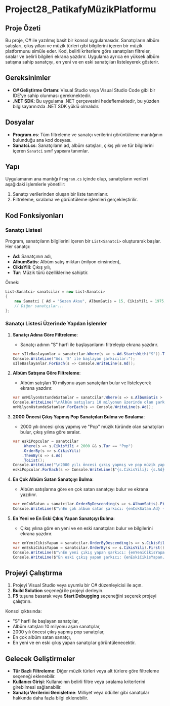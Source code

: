 # Project28_PatikafyMüzikPlatformu

## Proje Özeti
Bu proje, C# ile yazılmış basit bir konsol uygulamasıdır. Sanatçıların albüm satışları, çıkış yılları ve müzik türleri gibi bilgilerini içeren bir müzik platformunu simüle eder. Kod, belirli kriterlere göre sanatçıları filtreler, sıralar ve belirli bilgileri ekrana yazdırır. Uygulama ayrıca en yüksek albüm satışına sahip sanatçıyı, en yeni ve en eski sanatçıları listeleyerek gösterir.

## Gereksinimler
- **C# Geliştirme Ortamı**: Visual Studio veya Visual Studio Code gibi bir IDE'ye sahip olunması gerekmektedir.
- **.NET SDK**: Bu uygulama .NET çerçevesini hedeflemektedir, bu yüzden bilgisayarınızda .NET SDK yüklü olmalıdır.

## Dosyalar
- **Program.cs**: Tüm filtreleme ve sanatçı verilerini görüntüleme mantığının bulunduğu ana kod dosyası.
- **Sanatci.cs**: Sanatçıların ad, albüm satışları, çıkış yılı ve tür bilgilerini içeren `Sanatci` sınıf yapısını tanımlar.

## Yapı
Uygulamanın ana mantığı `Program.cs` içinde olup, sanatçıların verileri aşağıdaki işlemlerle yönetilir:
1. Sanatçı verilerinden oluşan bir liste tanımlanır.
2. Filtreleme, sıralama ve görüntüleme işlemleri gerçekleştirilir.

## Kod Fonksiyonları

### Sanatçı Listesi
Program, sanatçıların bilgilerini içeren bir `List<Sanatci>` oluşturarak başlar. Her sanatçı:
- **Ad**: Sanatçının adı,
- **AlbumSatis**: Albüm satış miktarı (milyon cinsinden),
- **CikisYili**: Çıkış yılı,
- **Tur**: Müzik türü özelliklerine sahiptir.

Örnek:
```csharp
List<Sanatci> sanatcilar = new List<Sanatci>
{
    new Sanatci { Ad = "Sezen Aksu", AlbumSatis = 15, CikisYili = 1975, Tur = "Pop" },
    // Diğer sanatçılar...
};
```

### Sanatçı Listesi Üzerinde Yapılan İşlemler

1. **Sanatçı Adına Göre Filtreleme**:
   - Sanatçı adının "S" harfi ile başlayanlarını filtreleyip ekrana yazdırır.

   ```csharp
   var sIleBaslayanlar = sanatcilar.Where(s => s.Ad.StartsWith("S")).ToList();
   Console.WriteLine("Adı 'S' ile başlayan şarkıcılar:");
   sIleBaslayanlar.ForEach(s => Console.WriteLine(s.Ad));
   ```

2. **Albüm Satışına Göre Filtreleme**:
   - Albüm satışları 10 milyonu aşan sanatçıları bulur ve listeleyerek ekrana yazdırır.

   ```csharp
   var onMilyonUstundeSatanlar = sanatcilar.Where(s => s.AlbumSatis > 10).ToList();
   Console.WriteLine("\nAlbüm satışları 10 milyonun üzerinde olan şarkıcılar:");
   onMilyonUstundeSatanlar.ForEach(s => Console.WriteLine(s.Ad));
   ```

3. **2000 Öncesi Çıkış Yapmış Pop Sanatçıları Bulma ve Sıralama**:
   - 2000 yılı öncesi çıkış yapmış ve "Pop" müzik türünde olan sanatçıları bulur, çıkış yılına göre sıralar.

   ```csharp
   var eskiPopcular = sanatcilar
       .Where(s => s.CikisYili < 2000 && s.Tur == "Pop")
       .OrderBy(s => s.CikisYili)
       .ThenBy(s => s.Ad)
       .ToList();
   Console.WriteLine("\n2000 yılı öncesi çıkış yapmış ve pop müzik yapan şarkıcılar:");
   eskiPopcular.ForEach(s => Console.WriteLine($"{s.CikisYili}: {s.Ad}"));
   ```

4. **En Çok Albüm Satan Sanatçıyı Bulma**:
   - Albüm satışlarına göre en çok satan sanatçıyı bulur ve ekrana yazdırır.

   ```csharp
   var enCokSatan = sanatcilar.OrderByDescending(s => s.AlbumSatis).First();
   Console.WriteLine($"\nEn çok albüm satan şarkıcı: {enCokSatan.Ad} - {enCokSatan.AlbumSatis} milyon");
   ```

5. **En Yeni ve En Eski Çıkış Yapan Sanatçıyı Bulma**:
   - Çıkış yılına göre en yeni ve en eski sanatçıları bulur ve bilgilerini ekrana yazdırır.

   ```csharp
   var enYeniCikisYapan = sanatcilar.OrderByDescending(s => s.CikisYili).First();
   var enEskiCikisYapan = sanatcilar.OrderBy(s => s.CikisYili).First();
   Console.WriteLine($"\nEn yeni çıkış yapan şarkıcı: {enYeniCikisYapan.Ad} - {enYeniCikisYapan.CikisYili}");
   Console.WriteLine($"En eski çıkış yapan şarkıcı: {enEskiCikisYapan.Ad} - {enEskiCikisYapan.CikisYili}");
   ```

## Projeyi Çalıştırma
1. Projeyi Visual Studio veya uyumlu bir C# düzenleyicisi ile açın.
2. **Build Solution** seçeneği ile projeyi derleyin.
3. **F5** tuşuna basarak veya **Start Debugging** seçeneğini seçerek projeyi çalıştırın.

Konsol çıktısında:
- "S" harfi ile başlayan sanatçılar,
- Albüm satışları 10 milyonu aşan sanatçılar,
- 2000 yılı öncesi çıkış yapmış pop sanatçılar,
- En çok albüm satan sanatçı,
- En yeni ve en eski çıkış yapan sanatçılar görüntülenecektir.

## Gelecek Geliştirmeler
- **Tür Bazlı Filtreleme**: Diğer müzik türleri veya alt türlere göre filtreleme seçeneği eklenebilir.
- **Kullanıcı Girişi**: Kullanıcının belirli filtre veya sıralama kriterlerini girebilmesi sağlanabilir.
- **Sanatçı Verilerini Genişletme**: Milliyet veya ödüller gibi sanatçılar hakkında daha fazla bilgi eklenebilir.
